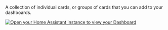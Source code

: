 A collection of individual cards, or groups of cards that you can add to your dashboards. 

[![Open your Home Assistant instance to view your Dashboard](https://my.home-assistant.io/badges/lovelace_dashboards.svg)](https://my.home-assistant.io/redirect/lovelace_dashboards/)
